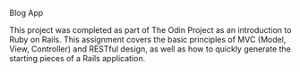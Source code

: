 Blog App

This project was completed as part of The Odin Project as an introduction to Ruby on Rails. This assignment covers the basic principles of MVC (Model, View, Controller) and RESTful design, as well as how to quickly generate the starting pieces of a Rails application.